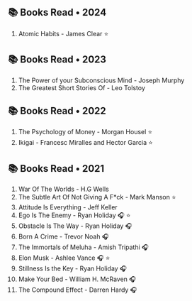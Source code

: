 ## 📚 Books Read • 2024

1. Atomic Habits - James Clear ⭐

## 📚 Books Read • 2023

1. The Power of your Subconscious Mind - Joseph Murphy
2. The Greatest Short Stories Of - Leo Tolstoy

## 📚 Books Read • 2022

1. The Psychology of Money - Morgan Housel ⭐
2. Ikigai - Francesc Miralles and Hector Garcia ⭐

## 📚 Books Read • 2021

1. War Of The Worlds - H.G Wells
2. The Subtle Art Of Not Giving A F*ck - Mark Manson ⭐
3. Attitude Is Everything - Jeff Keller
4. Ego Is The Enemy - Ryan Holiday 🎧 ⭐
5. Obstacle Is The Way - Ryan Holiday 🎧
6. Born A Crime - Trevor Noah 🎧
7. The Immortals of Meluha - Amish Tripathi 🎧
8. Elon Musk - Ashlee Vance  🎧 ⭐
9. Stillness Is the Key - Ryan Holiday 🎧
10. Make Your Bed - William H. McRaven 🎧
11. The Compound Effect - Darren Hardy 🎧
